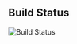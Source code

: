 ## Build Status
![Build Status](https://codeship.com/projects/39e36e40-10ae-0134-c225-02cd3a2cf018/status?branch=master)
